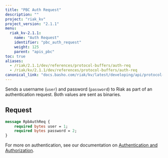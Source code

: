 ```yaml
---
title: "PBC Auth Request"
description: ""
project: "riak_kv"
project_version: "2.1.1"
menu:
  riak_kv-2.1.1:
    name: "Auth Request"
    identifier: "pbc_auth_request"
    weight: 125
    parent: "apis_pbc"
toc: true
aliases:
  - /riak/2.1.1/dev/references/protocol-buffers/auth-req
  - /riak/kv/2.1.1/dev/references/protocol-buffers/auth-req
canonical_link: "docs.basho.com/riak/kv/latest/developing/api/protocol-buffers/auth-req"
---
```


Sends a username (`user`) and password (`password`) to Riak as part of
an authentication request. Both values are sent as binaries.

## Request

```protobuf
message RpbAuthReq {
    required bytes user = 1;
    required bytes password = 2;
}
```

For more on authentication, see our documentation on [Authentication and Authorization](/riak/kv/2.1.1/using/security/basics).
